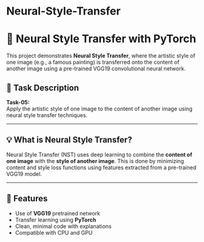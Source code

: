 # Neural-Style-Transfer
# 🎨 Neural Style Transfer with PyTorch

This project demonstrates **Neural Style Transfer**, where the artistic style of one image (e.g., a famous painting) is transferred onto the content of another image using a pre-trained VGG19 convolutional neural network.

## 📌 Task Description
**Task-05:**  
Apply the artistic style of one image to the content of another image using neural style transfer techniques.

---

## 💡 What is Neural Style Transfer?

Neural Style Transfer (NST) uses deep learning to combine the **content of one image** with the **style of another image**. This is done by minimizing content and style loss functions using features extracted from a pre-trained VGG19 model.

---

## 🧠 Features

- Use of **VGG19** pretrained network
- Transfer learning using **PyTorch**
- Clean, minimal code with explanations
- Compatible with CPU and GPU



